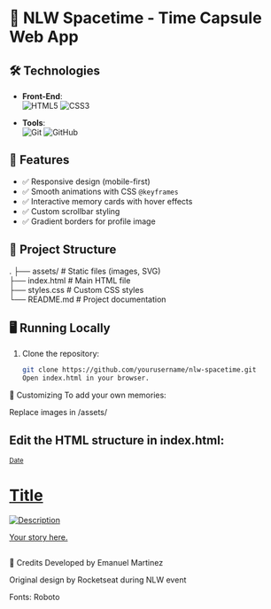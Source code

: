 # 🚀 NLW Spacetime - Time Capsule Web App

##

## 🛠️ Technologies
- **Front-End**:  
  <img src="https://img.shields.io/badge/HTML5-E34F26?style=for-the-badge&logo=html5&logoColor=white" alt="HTML5">
  <img src="https://img.shields.io/badge/CSS3-1572B6?style=for-the-badge&logo=css3&logoColor=white" alt="CSS3">
  
- **Tools**:  
  <img src="https://img.shields.io/badge/Git-F05032?style=for-the-badge&logo=git&logoColor=white" alt="Git">
  <img src="https://img.shields.io/badge/GitHub-181717?style=for-the-badge&logo=github&logoColor=white" alt="GitHub">

## 🌟 Features
- ✅ Responsive design (mobile-first)
- ✅ Smooth animations with CSS `@keyframes`
- ✅ Interactive memory cards with hover effects
- ✅ Custom scrollbar styling
- ✅ Gradient borders for profile image

## 📂 Project Structure
.
├── assets/ # Static files (images, SVG)  
├── index.html # Main HTML file  
├── styles.css # Custom CSS styles  
└── README.md # Project documentation  
##

## 🖥️ Running Locally
1. Clone the repository:
   ```bash
   git clone https://github.com/yourusername/nlw-spacetime.git
   Open index.html in your browser.

🎨 Customizing
To add your own memories:

Replace images in /assets/

## Edit the HTML structure in index.html:
<a href="#" class="memory">
  <small>Date</small>
  <h1>Title</h1>
  <img src="./assets/your-image.jpg" alt="Description">
  <p>Your story here.</p>
</a>

##

📝 Credits
Developed by Emanuel Martinez

Original design by Rocketseat during NLW event

Fonts: Roboto
